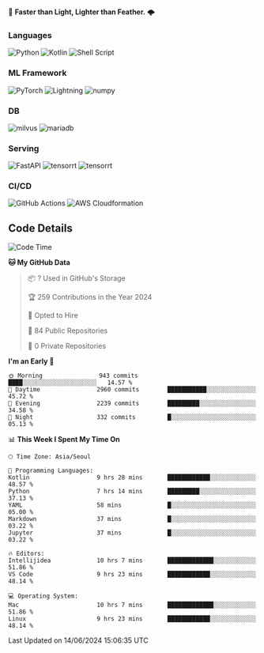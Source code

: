 :rocket: **Faster than Light, Lighter than Feather.** 🌩️

### Languages
![Python](https://img.shields.io/badge/python-3670A0?style=for-the-badge&logo=python&logoColor=ffdd54) ![Kotlin](https://img.shields.io/badge/kotlin-%237F52FF.svg?style=for-the-badge&logo=kotlin&logoColor=white) ![Shell Script](https://img.shields.io/badge/shell_script-%23121011.svg?style=for-the-badge&logo=gnu-bash&logoColor=white)


### ML Framework
<img alt="PyTorch" src ="https://img.shields.io/badge/PyTorch-EE4C2C.svg?&style=for-the-badge&logo=PyTorch&logoColor=white"/> ![Lightning](https://img.shields.io/badge/lightning-792EE5.svg?style=for-the-badge&logo=lightning&logoColor=white) <img alt="numpy" src ="https://img.shields.io/badge/NumPy-013243.svg?&style=for-the-badge&logo=NumPy&logoColor=white"/> 

### DB
<img alt="milvus" src ="https://img.shields.io/badge/milvus-00A1EA.svg?&style=for-the-badge&logo=milvus&logoColor=white"/> <img alt="mariadb" src ="https://img.shields.io/badge/mariadb-003545.svg?&style=for-the-badge&logo=mariadb&logoColor=white"/>


### Serving
<img alt="FastAPI" src ="https://img.shields.io/badge/FastAPI-3E8E84.svg?&style=for-the-badge&logo=FastAPI&logoColor=white"/> <img alt="tensorrt" src ="https://img.shields.io/badge/TensorRT-76B900.svg?&style=for-the-badge&logo=nvidia&logoColor=white"/> <img alt="tensorrt" src ="https://img.shields.io/badge/Onnx-005CED.svg?&style=for-the-badge&logo=onnx&logoColor=white"/>

### CI/CD
![GitHub Actions](https://img.shields.io/badge/github%20actions-%232671E5.svg?style=for-the-badge&logo=githubactions&logoColor=white) ![AWS Cloudformation](https://img.shields.io/badge/AWS_Cloudformation-%23FF9900.svg?style=for-the-badge&logo=amazonwebservices&logoColor=white)


## Code Details

<!--START_SECTION:waka-->
![Code Time](http://img.shields.io/badge/Code%20Time-439%20hrs%2012%20mins-blue)

**🐱 My GitHub Data** 

> 📦 ? Used in GitHub's Storage 
 > 
> 🏆 259 Contributions in the Year 2024
 > 
> 💼 Opted to Hire
 > 
> 📜 84 Public Repositories 
 > 
> 🔑 0 Private Repositories 
 > 
**I'm an Early 🐤** 

```text
🌞 Morning                943 commits         ████░░░░░░░░░░░░░░░░░░░░░   14.57 % 
🌆 Daytime                2960 commits        ███████████░░░░░░░░░░░░░░   45.72 % 
🌃 Evening                2239 commits        █████████░░░░░░░░░░░░░░░░   34.58 % 
🌙 Night                  332 commits         █░░░░░░░░░░░░░░░░░░░░░░░░   05.13 % 
```


📊 **This Week I Spent My Time On** 

```text
🕑︎ Time Zone: Asia/Seoul

💬 Programming Languages: 
Kotlin                   9 hrs 28 mins       ████████████░░░░░░░░░░░░░   48.57 % 
Python                   7 hrs 14 mins       █████████░░░░░░░░░░░░░░░░   37.13 % 
YAML                     58 mins             █░░░░░░░░░░░░░░░░░░░░░░░░   05.00 % 
Markdown                 37 mins             █░░░░░░░░░░░░░░░░░░░░░░░░   03.22 % 
Jupyter                  37 mins             █░░░░░░░░░░░░░░░░░░░░░░░░   03.22 % 

🔥 Editors: 
Intellijidea             10 hrs 7 mins       █████████████░░░░░░░░░░░░   51.86 % 
VS Code                  9 hrs 23 mins       ████████████░░░░░░░░░░░░░   48.14 % 

💻 Operating System: 
Mac                      10 hrs 7 mins       █████████████░░░░░░░░░░░░   51.86 % 
Linux                    9 hrs 23 mins       ████████████░░░░░░░░░░░░░   48.14 % 
```


 Last Updated on 14/06/2024 15:06:35 UTC
<!--END_SECTION:waka-->

